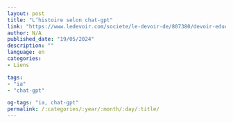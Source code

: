 ```yaml
---
layout: post
title: "L’histoire selon chat-gpt"
link: "https://www.ledevoir.com/societe/le-devoir-de/807380/devoir-education-histoire-selon-chat-gpt"
author: N/A
published_date: "19/05/2024"
description: ""
language: en
categories:
- Liens

tags:
- "ia"
- "chat-gpt"

og-tags: "ia, chat-gpt"
permalink: /:categories/:year/:month/:day/:title/
---
```

